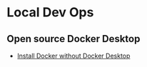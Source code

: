 # Local Dev Ops

## Open source Docker Desktop
- [Install Docker without Docker Desktop](https://dev.to/sergej_brazdeikis/install-docker-on-mac-m1-without-docker-desktop-k6o)


